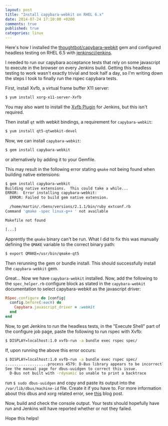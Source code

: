```yaml
---
layout: post
title: "Install capybara-webkit on RHEL 6.x"
date: 2014-07-24 17:10:00 +0200
comments: true
published: true
categories: linux
---
```


Here's how I installed the [thoughtbot/capybara-webkit](https://github.com/thoughtbot/capybara-webkit) gem and configured headless testing on RHEL 6.5 with [jenkinsci/jenkins](https://github.com/jenkinsci/jenkins).

I needed to run our capybara acceptance tests that rely on some javascript to execute in the browser on every Jenkins build. Getting this headless testing to work wasn't exactly trivial and took half a day, so I'm writing down the steps I took to finally run the rspec capybara tests.

First, install Xvfb, a virtual frame buffer X11 server:
```bash
$ yum install xorg-x11-server-Xvfb
```

You may also want to install the [Xvfb Plugin](https://wiki.jenkins-ci.org/display/JENKINS/Xvfb+Plugin) for Jenkins, but this isn't required.

Then install ``qt`` with webkit bindings, a requirement for ``capybara-webkit``:

```bash
$ yum install qt5-qtwebkit-devel
```

Now, we can install ``capybara-webkit``:

```bash
$ gem install capybara-webkit
```

or alternatively by adding it to your Gemfile.

This may result in the following error stating ``qmake`` not being found when building native extensions:

```bash
$ gem install capybara-webkit
Building native extensions.  This could take a while...
ERROR:  Error installing capybara-webkit:
  ERROR: Failed to build gem native extension.

  /home/martin/.rbenv/versions/2.1.1/bin/ruby extconf.rb
Command 'qmake -spec linux-g++ ' not available

Makefile not found

[...]
```

Apprently the ``qmake`` binary can't be run. What I did to fix this was manually defining the ``QMAKE`` variable to the correct binary path:

```bash
$ export QMAKE=/usr/bin/qmake-qt5
```

Then rerunning the gem or bundle install. This should successfully install the ``capybara-webkit`` gem.

Great... Now we have ``capybara-webkit`` installed. Now, add the following to the ``spec_helper.rb`` configure block as stated in the ``capybara-webkit`` documentation to select capybara-webkit as the javascript driver:

```ruby
RSpec.configure do |config|
  config.before(:each) do
    Capybara.javascript_driver = :webkit
  end
end
```

Now, to get Jenkins to run the headless tests, in the "Execute Shell"  part of the configure job page, paste the following to run rspec with Xvfb:

```bash
$ DISPLAY=localhost:1.0 xvfb-run -a bundle exec rspec spec/
```

If, upon running the above this error occurs:

```bash
$ DISPLAY=localhost:1.0 xvfb-run -a bundle exec rspec spec/
...................process 4579: D-Bus library appears to be incorrectly set up; failed to read machine uuid: Failed to open "/var/lib/dbus/machine-id": No such file or directory
See the manual page for dbus-uuidgen to correct this issue.
  D-Bus not built with -rdynamic so unable to print a backtrace
```

run ``$ sudo dbus-uuidgen`` and copy and paste its output into the ``/var/lib/dbus/machine-id`` file. Create it if you have to. For more information about this dbus and xorg related error, see [this](http://www.torkwrench.com/2011/12/16/d-bus-library-appears-to-be-incorrectly-set-up-failed-to-read-machine-uuid-failed-to-open-varlibdbusmachine-id/) blog post.

Now, build and check the console output. Your tests should hopefully have run and Jenkins will have reported whether or not they failed.

Hope this helps!


